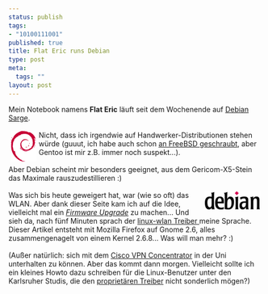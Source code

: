 ```yaml
--- 
status: publish
tags: 
- "10100111001"
published: true
title: Flat Eric runs Debian
type: post
meta: 
  tags: ""
layout: post
---
```

Mein Notebook namens <span style="font-weight: bold;">Flat Eric</span> läuft seit dem Wochenende auf <a href="http://www.de.debian.org/releases/testing/" title="http://www.de.debian.org/releases/testing/" onmouseover="window.status='http://www.de.debian.org/releases/testing/';return true;" onmouseout="window.status='';return true;">Debian Sarge</a>.<br /><br /><img width="50" hspace="5" height="61" border="0" align="left" src="/media/wp/logos/openlogo-nd-50.png" alt=""  />Nicht, dass ich irgendwie auf Handwerker-Distributionen stehen würde (guuut, ich habe auch schon <a href="http://fredericiana.de/archives/8-Ich-FreeBSDe.html" title="http://fredericiana.de/archives/8-Ich-FreeBSDe.html" onmouseover="window.status='http://fredericiana.de/archives/8-Ich-FreeBSDe.html';return true;" onmouseout="window.status='';return true;">an FreeBSD geschraubt</a>, aber Gentoo ist mir z.B. immer noch suspekt...).<br /><br />Aber Debian scheint mir besonders geeignet, aus dem Gericom-X5-Stein das Maximale rauszudestillieren :)<br /><br /> <img width="110" hspace="5" height="37" border="0" align="right" src="/media/wp/logos/debian.serendipityThumb.png" alt=""  />Was sich bis heute geweigert hat, war (wie so oft) das WLAN. Aber dank dieser Seite kam ich auf die Idee, vielleicht mal ein <a href="http://www.macsense.com/support/aeropad/firmwareupgrade.html" title="http://www.macsense.com/support/aeropad/firmwareupgrade.html" onmouseover="window.status='http://www.macsense.com/support/aeropad/firmwareupgrade.html';return true;" onmouseout="window.status='';return true;"><span style="font-style: italic;">Firmware Upgrade</span></a> zu machen... Und sieh da, nach fünf Minuten sprach der <a href="http://linux-wlan.org/" title="http://linux-wlan.org/" onmouseover="window.status='http://linux-wlan.org/';return true;" onmouseout="window.status='';return true;">linux-wlan Treiber </a>meine Sprache. Dieser Artikel entsteht mit Mozilla Firefox auf Gnome 2.6, alles zusammengenagelt von einem Kernel 2.6.8... Was will man mehr? :)<br /><br />(Außer natürlich: sich mit dem <a href="http://www.unix-ag.uni-kl.de/~massar/vpnc/" title="http://www.unix-ag.uni-kl.de/~massar/vpnc/" onmouseover="window.status='http://www.unix-ag.uni-kl.de/~massar/vpnc/';return true;" onmouseout="window.status='';return true;">Cisco VPN Concentrator</a> in der Uni unterhalten zu können. Aber das kommt dann morgen. Vielleicht sollte ich ein kleines Howto dazu schreiben für die Linux-Benutzer unter den Karlsruher Studis, die den <a href="http://www.microbit.uni-karlsruhe.de/vpn/source.php" title="http://www.microbit.uni-karlsruhe.de/vpn/source.php" onmouseover="window.status='http://www.microbit.uni-karlsruhe.de/vpn/source.php';return true;" onmouseout="window.status='';return true;">proprietären Treiber</a> nicht sonderlich mögen?)<br /><br />
